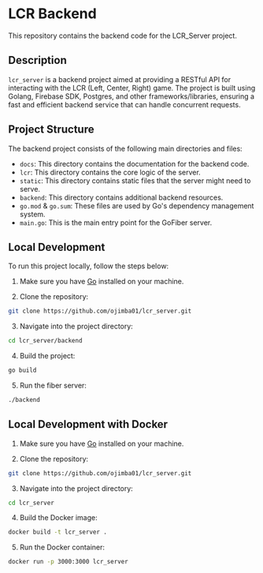 # LCR Backend

This repository contains the backend code for the LCR_Server project.

## Description

`lcr_server` is a backend project aimed at providing a RESTful API for interacting with the LCR (Left, Center, Right) game. The project is built using Golang, Firebase SDK, Postgres, and other frameworks/libraries, ensuring a fast and efficient backend service that can handle concurrent requests.

## Project Structure

The backend project consists of the following main directories and files:

- `docs`: This directory contains the documentation for the backend code.
- `lcr`: This directory contains the core logic of the server.
- `static`: This directory contains static files that the server might need to serve.
- `backend`: This directory contains additional backend resources.
- `go.mod` & `go.sum`: These files are used by Go's dependency management system.
- `main.go`: This is the main entry point for the GoFiber server.

## Local Development

To run this project locally, follow the steps below:

1. Make sure you have [Go](https://golang.org/dl/) installed on your machine.

2. Clone the repository:

```bash
git clone https://github.com/ojimba01/lcr_server.git
```

3. Navigate into the project directory:

```bash
cd lcr_server/backend
```
4. Build the project:

```bash
go build
```
5. Run the fiber server:

```bash
./backend
```

## Local Development with Docker

1. Make sure you have [Go](https://golang.org/dl/) installed on your machine.

2. Clone the repository:

```bash
git clone https://github.com/ojimba01/lcr_server.git
```

3. Navigate into the project directory:

```bash
cd lcr_server
```
4. Build the Docker image:

```bash
docker build -t lcr_server .
```
5. Run the Docker container:

```bash
docker run -p 3000:3000 lcr_server
```
